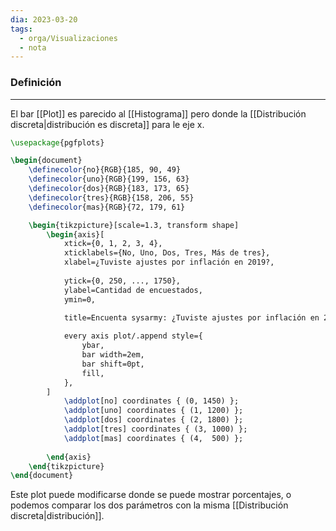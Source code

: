 ```yaml
---
dia: 2023-03-20
tags:
  - orga/Visualizaciones
  - nota
---
```

### Definición
---
El bar [[Plot]] es parecido al [[Histograma]] pero donde la [[Distribución discreta|distribución es discreta]] para le eje x.

```tikz
\usepackage{pgfplots}

\begin{document} 
	\definecolor{no}{RGB}{185, 90, 49}
	\definecolor{uno}{RGB}{199, 156, 63}
	\definecolor{dos}{RGB}{183, 173, 65}
	\definecolor{tres}{RGB}{158, 206, 55}
	\definecolor{mas}{RGB}{72, 179, 61}

	\begin{tikzpicture}[scale=1.3, transform shape]
		\begin{axis}[ 
			xtick={0, 1, 2, 3, 4},
			xticklabels={No, Uno, Dos, Tres, Más de tres}, 
			xlabel=¿Tuviste ajustes por inflación en 2019?,
			
			ytick={0, 250, ..., 1750},
			ylabel=Cantidad de encuestados, 
			ymin=0,

			title=Encuenta sysarmy: ¿Tuviste ajustes por inflación en 2019?,
			
			every axis plot/.append style={
				ybar,
				bar width=2em,
				bar shift=0pt,
				fill,
	        },
		] 
			\addplot[no] coordinates { (0, 1450) };
			\addplot[uno] coordinates { (1, 1200) };
			\addplot[dos] coordinates { (2, 1800) };
			\addplot[tres] coordinates { (3, 1000) };
			\addplot[mas] coordinates { (4,  500) };
			
		\end{axis} 
	\end{tikzpicture}
\end{document}
```

Este plot puede modificarse donde se puede mostrar porcentajes, o podemos comparar los dos parámetros con la misma [[Distribución discreta|distribución]].
